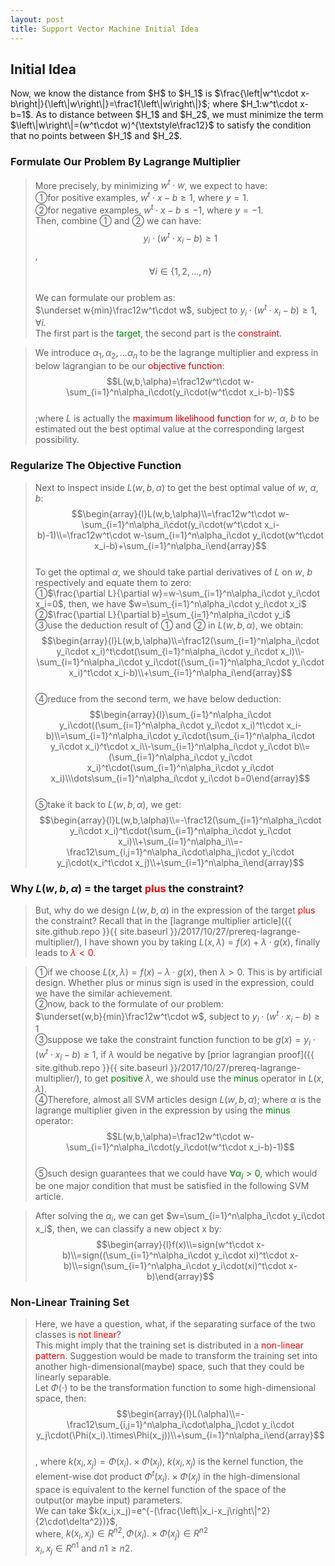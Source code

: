 ```yaml
---
layout: post
title: Support Vector Machine Initial Idea
---
```


## Initial Idea
<p class="message">
Now, we know the distance from $H$ to $H_1$ is $\frac{\left|w^t\cdot x-b\right|}{\left\|w\right\|}=\frac1{\left\|w\right\|}$; where $H_1:w^t\cdot x-b=1$.  As to distance between $H_1$ and $H_2$, 
we must minimize the term $\left\|w\right\|=(w^t\cdot w)^{\textstyle\frac12}$ to satisfy the condition that no points between $H_1$ and $H_2$.
</p>

### Formulate Our Problem By Lagrange Multiplier
>More precisely, by minimizing $w^t\cdot w$, we expect to have:  
>&#10112;for positive examples, $w^t\cdot x-b\geq1$, where $y=1$.  
>&#10113;for negative examples, $w^t\cdot x-b\leq-1$, where $y=-1$.  
>Then, combine &#10112; and &#10113; we can have:  
$$y_i\cdot(w^t\cdot x_i-b)\geq1$$, $$\forall i\in\{1,2,...,n\}$$  
>We can formulate our problem as:  
>$\underset w{min}\frac12w^t\cdot w$, subject to $y_i\cdot(w^t\cdot x_i-b)\geq1,\forall i$.  
>The first part is the <font color="green">target</font>, the second part is the <font color="red">constraint</font>.  

>We introduce $\alpha_1,\alpha_2,\dots\alpha_n$ to be the lagrange multiplier and express in below lagrangian to be our <font color="deepink">objective function</font>:  
$$L(w,b,\alpha)=\frac12w^t\cdot w-\sum_{i=1}^n\alpha_i\cdot(y_i\cdot(w^t\cdot x_i-b)-1)$$  
>;where $L$ is actually the <font color="deepink">maximum likelihood function</font> for $w$, $\alpha$, $b$ to be estimated out the best optimal value at the corresponding largest possibility.

### Regularize The Objective Function
>Next to inspect inside $L(w,b,\alpha)$ to get the best optimal value of $w$, $\alpha$, $b$:  
$$\begin{array}{l}L(w,b,\alpha)\\=\frac12w^t\cdot w-\sum_{i=1}^n\alpha_i\cdot(y_i\cdot(w^t\cdot x_i-b)-1)\\=\frac12w^t\cdot w-\sum_{i=1}^n\alpha_i\cdot y_i\cdot(w^t\cdot x_i-b)+\sum_{i=1}^n\alpha_i\end{array}$$  
>To get the optimal $\alpha$, we should take partial derivatives of $L$ on $w$, $b$ respectively and equate them to zero:  
>&#10112;$\frac{\partial L}{\partial w}=w-\sum_{i=1}^n\alpha_i\cdot y_i\cdot x_i=0$, then, we have $w=\sum_{i=1}^n\alpha_i\cdot y_i\cdot x_i$  
>&#10113;$\frac{\partial L}{\partial b}=\sum_{i=1}^n\alpha_i\cdot y_i$  
>&#10114;use the deduction result of &#10112; and &#10113; in $L(w,b,\alpha)$, we obtain:  
$$\begin{array}{l}L(w,b,\alpha)\\=\frac12(\sum_{i=1}^n\alpha_i\cdot y_i\cdot x_i)^t\cdot(\sum_{i=1}^n\alpha_i\cdot y_i\cdot x_i)\\-\sum_{i=1}^n\alpha_i\cdot y_i\cdot((\sum_{i=1}^n\alpha_i\cdot y_i\cdot x_i)^t\cdot x_i-b)\\+\sum_{i=1}^n\alpha_i\end{array}$$  
>&#10115;reduce from the second term, we have below deduction:  
$$\begin{array}{l}\sum_{i=1}^n\alpha_i\cdot y_i\cdot((\sum_{i=1}^n\alpha_i\cdot y_i\cdot x_i)^t\cdot x_i-b)\\=\sum_{i=1}^n\alpha_i\cdot y_i\cdot(\sum_{i=1}^n\alpha_i\cdot y_i\cdot x_i)^t\cdot x_i\\-\sum_{i=1}^n\alpha_i\cdot y_i\cdot b\\=(\sum_{i=1}^n\alpha_i\cdot y_i\cdot x_i)^t\cdot(\sum_{i=1}^n\alpha_i\cdot y_i\cdot x_i)\\\dots\sum_{i=1}^n\alpha_i\cdot y_i\cdot b=0\end{array}$$  
>&#10116;take it back to $L(w,b,\alpha)$, we get:  
$$\begin{array}{l}L(w,b,\alpha)\\=-\frac12(\sum_{i=1}^n\alpha_i\cdot y_i\cdot x_i)^t\cdot(\sum_{i=1}^n\alpha_i\cdot y_i\cdot x_i)\\+\sum_{i=1}^n\alpha_i\\=-\frac12\sum_{i,j=1}^n\alpha_i\cdot\alpha_j\cdot y_i\cdot y_j\cdot(x_i^t\cdot x_j)\\+\sum_{i=1}^n\alpha_i\end{array}$$  

### Why $L(w,b,\alpha)$ = the target <font color="red">plus</font> the constraint?
>But, why do we design $L(w,b,\alpha)$ in the expression of the target <font color="red">plus</font> the constraint?  Recall that in the [lagrange multiplier article]({{ site.github.repo }}{{ site.baseurl }}/2017/10/27/prereq-lagrange-multiplier/), I have shown you by taking $L(x,\lambda)=f(x)+\lambda\cdot g(x)$, finally leads to <font color="red">$\lambda<0$</font>.  

>&#10112;if we choose $L(x,\lambda)=f(x)-\lambda\cdot g(x)$, then $\lambda>0$.  This is by artificial design.  Whether plus or minus sign is used in the expression, could we have the similar achievement.  
>&#10113;now, back to the formulate of our problem:  
>$\underset{w,b}{min}\frac12w^t\cdot w$, subject to $y_i\cdot(w^t\cdot x_i-b)\geq1$  
>&#10114;suppose we take the constraint function function to be $g(x)=y_i\cdot(w^t\cdot x_i-b)\geq1$, if $\lambda$ would be negative by [prior lagrangian proof]({{ site.github.repo }}{{ site.baseurl }}/2017/10/27/prereq-lagrange-multiplier/), to get <font color="green">positive</font> $\lambda$, we should use the <font color="green">minus</font> operator in $L(x,\lambda)$.  
>&#10115;Therefore, almost all SVM articles design $L(w,b,\alpha)$; where $\alpha$ is the lagrange multiplier given in the expression by using the <font color="green">minus</font> operator:  
$$L(w,b,\alpha)=\frac12w^t\cdot w-\sum_{i=1}^n\alpha_i\cdot(y_i\cdot(w^t\cdot x_i-b)-1)$$  
>&#10116;such design guarantees that we could have <font color="green">$\forall\alpha_i>0$</font>, which would be one major condition that must be satisfied in the following SVM article.

>After solving the $\alpha_i$, we can get $w=\sum_{i=1}^n\alpha_i\cdot y_i\cdot x_i$, then, we can classify a new object x by:  
$$\begin{array}{l}f(x)\\=sign(w^t\cdot x-b)\\=sign((\sum_{i=1}^n\alpha_i\cdot y_i\cdot xi)^t\cdot x-b)\\=sign(\sum_{i=1}^n\alpha_i\cdot y_i\cdot(xi)^t\cdot x-b)\end{array}$$  

### Non-Linear Training Set
>Here, we have a question, what, if the separating surface of the two classes is <font color="red">not linear</font>?  
>This might imply that the training set is distributed in a <font color="red">non-linear pattern</font>.  Suggestion would be made to transform the training set into another high-dimensional(maybe) space, such that they could be linearly separable.  
>Let $\Phi(\cdot)$ to be the transformation function to some high-dimensional space, then:  
$$\begin{array}{l}L(\alpha)\\=-\frac12\sum_{i,j=1}^n\alpha_i\cdot\alpha_j\cdot y_i\cdot y_j\cdot(\Phi(x_i).\times\Phi(x_j))\\+\sum_{i=1}^n\alpha_i\end{array}$$  
>, where $k(x_i,x_j)=\Phi(x_i).\times\Phi(x_j)$, $k(x_i,x_j)$ is the kernel function, the element-wise dot product $\Phi^t(x_i).\times\Phi(x_j)$ in the high-dimensional space is equivalent to the kernel function of the space of the output(or maybe input) parameters.  
>We can take $k(x_i,x_j)=e^{-(\frac{\left\|x_i-x_j\right\|^2}{2\cdot\delta^2})}$,  
>where, $k(x_i,x_j)\in R^{n2},\Phi(x_i).\times\Phi(x_j)\in R^{n2}$  
>$x_i,x_j\in R^{n1}$ and $n1\geq n2$.  